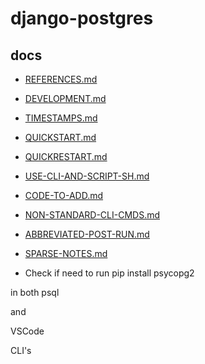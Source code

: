 # django-postgres

docs
----
- [REFERENCES.md](docs/REFERENCES.md)
- [DEVELOPMENT.md](docs/DEVELOPMENT.md)
- [TIMESTAMPS.md](docs/TIMESTAMPS.md)
- [QUICKSTART.md](docs/QUICKSTART.md)
- [QUICKRESTART.md](docs/QUICKRESTART.md)
- [USE-CLI-AND-SCRIPT-SH.md](docs/USE-CLI-AND-SCRIPT-SH.md)
- [CODE-TO-ADD.md](docs/CODE-TO-ADD.md)
- [NON-STANDARD-CLI-CMDS.md](docs/NON-STANDARD-CLI-CMDS.md)
- [ABBREVIATED-POST-RUN.md](docs/ABBREVIATED-POST-RUN.md)
- [SPARSE-NOTES.md](docs/SPARSE-NOTES.md)

- Check if need to run
pip install psycopg2

in both
psql

and 

VSCode 

CLI's
